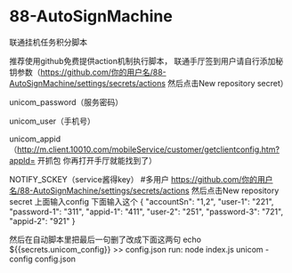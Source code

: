# 88-AutoSignMachine

 联通挂机任务积分脚本
 
推荐使用github免费提供action机制执行脚本， 联通手厅签到用户请自行添加秘钥参数（https://github.com/你的用户名/88-AutoSignMachine/settings/secrets/actions 然后点击New repository secret）

unicom_password（服务密码）

unicom_user（手机号）

unicom_appid（http://m.client.10010.com/mobileService/customer/getclientconfig.htm?appId= 开抓包 你再打开手厅就能找到了）

NOTIFY_SCKEY（service酱得key）
#多用户
https://github.com/你的用户名/88-AutoSignMachine/settings/secrets/actions 然后点击New repository secret
上面输入config
下面输入这个
{
"accountSn": "1,2",
"user-1": "221",
"password-1": "311",
"appid-1": "411",
"user-2": "251",
"password-3": "721",
"appid-2": "921"
}

然后在自动脚本里把最后一句删了改成下面这两句
echo ${{secrets.unicom_config}} >> config.json
run: node index.js unicom -config config.json
